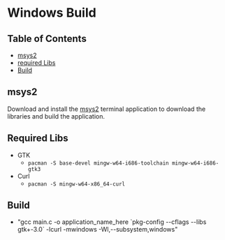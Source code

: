 # Windows Build

## Table of Contents
- [msys2](#msys2)
- [required Libs](#required-libs)
- [Build](#build)

## msys2
Download and install the [msys2](https://www.msys2.org/) terminal application to download the libraries and build the application.

## Required Libs
- GTK
  - `pacman -S base-devel mingw-w64-i686-toolchain mingw-w64-i686-gtk3`
- Curl
  - `pacman -S mingw-w64-x86_64-curl`

## Build
- "gcc main.c -o application_name_here \`pkg-config --cflags --libs gtk+-3.0\` -lcurl -mwindows -Wl,--subsystem,windows"